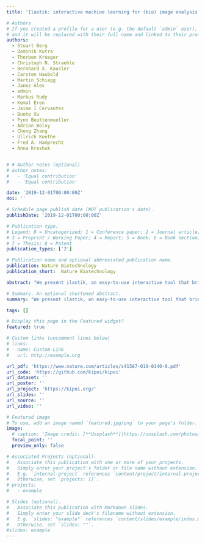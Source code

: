 ```yaml
---
title: 'Ilastik: interactive machine learning for (bio) image analysis'

# Authors
# If you created a profile for a user (e.g. the default `admin` user), write the username (folder name) here
# and it will be replaced with their full name and linked to their profile.
authors:
  - Stuart Berg
  - Dominik Kutra
  - Thorben Kroeger
  - Christoph N. Straehle
  - Bernhard X. Kausler
  - Carsten Haubold
  - Martin Schiegg
  - Janez Ales
  - admin
  - Markus Rudy
  - Kemal Eren
  - Jaime I Cervantes
  - Buote Xu
  - Fynn Beuttenmueller
  - Adrian Wolny
  - Chong Zhang
  - Ullrich Koethe
  - Fred A. Hamprecht
  - Anna Kreshuk


# # Author notes (optional)
# author_notes:
#   - 'Equal contribution'
#   - 'Equal contribution'

date: '2019-12-01T00:00:00Z'
doi: ''

# Schedule page publish date (NOT publication's date).
publishDate: '2019-12-01T00:00:00Z'

# Publication type.
# Legend: 0 = Uncategorized; 1 = Conference paper; 2 = Journal article;
# 3 = Preprint / Working Paper; 4 = Report; 5 = Book; 6 = Book section;
# 7 = Thesis; 8 = Patent
publication_types: ['2']

# Publication name and optional abbreviated publication name.
publication: Nature Biotechnology
publication_short:  Nature Biotechnology

abstract: "We present ilastik, an easy-to-use interactive tool that brings machine-learning-based (bio)image analysis to end users without substantial computational expertise. It contains pre-defined workflows for image segmentation, object classification, counting and tracking. Users adapt the workflows to the problem at hand by interactively providing sparse training annotations for a nonlinear classifier. ilastik can process data in up to five dimensions (3D, time and number of channels). Its computational back end runs operations on-demand wherever possible, allowing for interactive prediction on data larger than RAM. Once the classifiers are trained, ilastik workflows can be applied to new data from the command line without further user interaction. We describe all ilastik workflows in detail, including three case studies and a discussion on the expected performance."

# Summary. An optional shortened abstract.
summary: "We present ilastik, an easy-to-use interactive tool that brings machine-learning-based (bio)image analysis to end users without substantial computational expertise. It contains pre-defined workflows for image segmentation, object classification, counting and tracking. Users adapt the workflows to the problem at hand by interactively providing sparse training annotations for a nonlinear classifier. ilastik can process data in up to five dimensions (3D, time and number of channels). Its computational back end runs operations on-demand wherever possible, allowing for interactive prediction on data larger than RAM. Once the classifiers are trained, ilastik workflows can be applied to new data from the command line without further user interaction. We describe all ilastik workflows in detail, including three case studies and a discussion on the expected performance."

tags: []

# Display this page in the Featured widget?
featured: true

# Custom links (uncomment lines below)
# links:
# - name: Custom Link
#   url: http://example.org

url_pdf: 'https://www.nature.com/articles/s41587-019-0140-0.pdf'
url_code: 'https://github.com/kipoi/kipoi'
url_dataset: ''
url_poster: ''
url_project: 'https://kipoi.org/'
url_slides: ''
url_source: ''
url_video: ''

# Featured image
# To use, add an image named `featured.jpg/png` to your page's folder.
image:
  # caption: 'Image credit: [**Unsplash**](https://unsplash.com/photos/pLCdAaMFLTE)'
  focal_point: ''
  preview_only: false

# Associated Projects (optional).
#   Associate this publication with one or more of your projects.
#   Simply enter your project's folder or file name without extension.
#   E.g. `internal-project` references `content/project/internal-project/index.md`.
#   Otherwise, set `projects: []`.
# projects:
#   - example

# Slides (optional).
#   Associate this publication with Markdown slides.
#   Simply enter your slide deck's filename without extension.
#   E.g. `slides: "example"` references `content/slides/example/index.md`.
#   Otherwise, set `slides: ""`.
#slides: example
---
```


<!-- {{% callout note %}}
Click the _Cite_ button above to demo the feature to enable visitors to import publication metadata into their reference management software.
{{% /callout %}}

{{% callout note %}}
Create your slides in Markdown - click the _Slides_ button to check out the example.
{{% /callout %}}

Supplementary notes can be added here, including [code, math, and images](https://wowchemy.com/docs/writing-markdown-latex/).
 -->